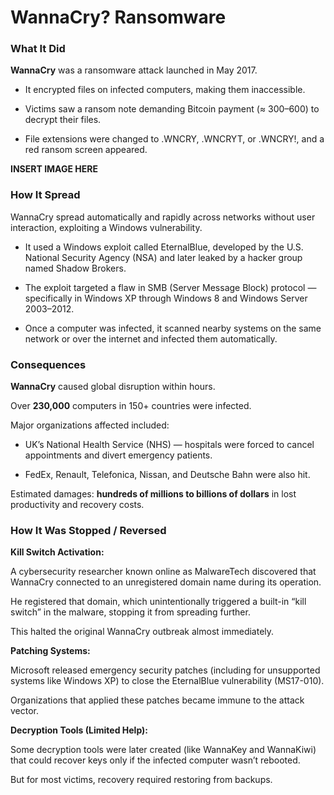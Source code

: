 # WannaCry? Ransomware

### What It Did

**WannaCry** was a ransomware attack launched in May 2017.

- It encrypted files on infected computers, making them inaccessible.

- Victims saw a ransom note demanding Bitcoin payment (≈ $300–$600) to decrypt their files.

- File extensions were changed to .WNCRY, .WNCRYT, or .WNCRY!, and a red ransom screen appeared.

**INSERT IMAGE HERE**

### How It Spread

WannaCry spread automatically and rapidly across networks without user interaction, exploiting a Windows vulnerability.

- It used a Windows exploit called EternalBlue, developed by the U.S. National Security Agency (NSA) and later leaked by a hacker group named Shadow Brokers.

- The exploit targeted a flaw in SMB (Server Message Block) protocol — specifically in Windows XP through Windows 8 and Windows Server 2003–2012.

- Once a computer was infected, it scanned nearby systems on the same network or over the internet and infected them automatically.

### Consequences

**WannaCry** caused global disruption within hours.

Over **230,000** computers in 150+ countries were infected.

Major organizations affected included:

- UK’s National Health Service (NHS) — hospitals were forced to cancel appointments and divert emergency patients.

- FedEx, Renault, Telefonica, Nissan, and Deutsche Bahn were also hit.

Estimated damages: **hundreds of millions to billions of dollars** in lost productivity and recovery costs.

### How It Was Stopped / Reversed

**Kill Switch Activation:**

A cybersecurity researcher known online as MalwareTech discovered that WannaCry connected to an unregistered domain name during its operation.

He registered that domain, which unintentionally triggered a built-in “kill switch” in the malware, stopping it from spreading further.

This halted the original WannaCry outbreak almost immediately.

**Patching Systems:**

Microsoft released emergency security patches (including for unsupported systems like Windows XP) to close the EternalBlue vulnerability (MS17-010).

Organizations that applied these patches became immune to the attack vector.

**Decryption Tools (Limited Help):**

Some decryption tools were later created (like WannaKey and WannaKiwi) that could recover keys only if the infected computer wasn’t rebooted.

But for most victims, recovery required restoring from backups.
